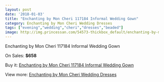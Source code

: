 ```yaml
---
layout: post
date: '2018-01-03'
title: "Enchanting by Mon Cheri 117184 Informal Wedding Gown"
category: Enchanting by Mon Cheri Wedding Dresses
tags: ["evening","wedding","cheri","dresses","beaded"]
image: http://img.princessan.com/54573-thickbox_default/enchanting-by-mon-cheri-117184-informal-wedding-gown.jpg
---
```

Enchanting by Mon Cheri 117184 Informal Wedding Gown

On Sales: **$658**
<a href="https://www.princessan.com/en/24555-enchanting-by-mon-cheri-117184-informal-wedding-gown.html"><amp-img layout="responsive" width="600" height="600" src="//img.princessan.com/54573-thickbox_default/enchanting-by-mon-cheri-117184-informal-wedding-gown.jpg" alt="Enchanting by Mon Cheri 117184 Informal Wedding Gown 0" /></a>
<a href="https://www.princessan.com/en/24555-enchanting-by-mon-cheri-117184-informal-wedding-gown.html"><amp-img layout="responsive" width="600" height="600" src="//img.princessan.com/54574-thickbox_default/enchanting-by-mon-cheri-117184-informal-wedding-gown.jpg" alt="Enchanting by Mon Cheri 117184 Informal Wedding Gown 1" /></a>

Buy it: [Enchanting by Mon Cheri 117184 Informal Wedding Gown](https://www.princessan.com/en/24555-enchanting-by-mon-cheri-117184-informal-wedding-gown.html "Enchanting by Mon Cheri 117184 Informal Wedding Gown")

View more: [Enchanting by Mon Cheri Wedding Dresses](https://www.princessan.com/en/130- "Enchanting by Mon Cheri Wedding Dresses")